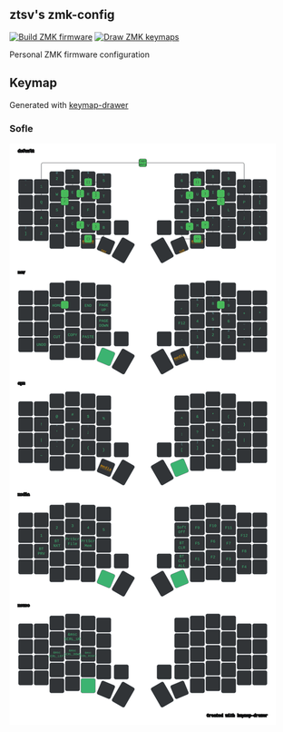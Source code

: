 ztsv's zmk-config
---

[![Build ZMK firmware](https://github.com/zt-sv/zmk-config/actions/workflows/build.yml/badge.svg)](https://github.com/zt-sv/zmk-config/actions/workflows/build-adv360pro.yml)
[![Draw ZMK keymaps](https://github.com/zt-sv/zmk-config/actions/workflows/draw-keymaps.yml/badge.svg)](https://github.com/zt-sv/zmk-config/actions/workflows/draw-keymaps.yml)

Personal ZMK firmware configuration

## Keymap
Generated with [keymap-drawer](https://github.com/caksoylar/keymap-drawer)

### Sofle
![keymap-sofle](./keymap-drawer/sofle.svg)
